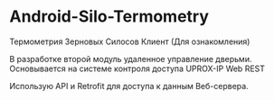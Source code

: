 # Android-Silo-Termometry
Термометрия Зерновых Силосов Клиент (Для ознакомления)

В разработке второй модуль удаленное управление дверьми.
Основывается на системе контроля доступа UPROX-IP Web REST

Использую API и Retrofit для доступа к данным Веб-сервера.




